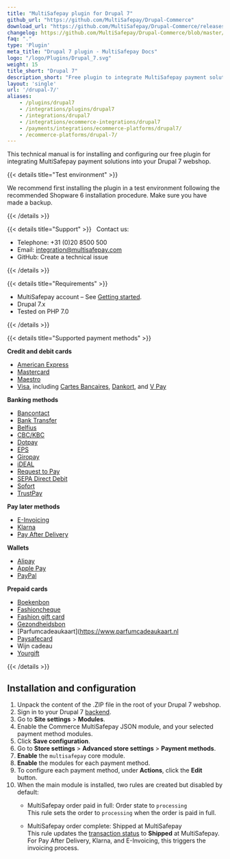 ```yaml
---
title: "MultiSafepay plugin for Drupal 7"
github_url: "https://github.com/MultiSafepay/Drupal-Commerce"
download_url: "https://github.com/MultiSafepay/Drupal-Commerce/releases/download/2.2.0/Plugin_Drupal_2.2.0.zip"
changelog: https://github.com/MultiSafepay/Drupal-Commerce/blob/master/CHANGELOG.md
faq: "."
type: 'Plugin'
meta_title: "Drupal 7 plugin - MultiSafepay Docs"
logo: "/logo/Plugins/Drupal_7.svg"
weight: 15
title_short: "Drupal 7"
description_short: "Free plugin to integrate MultiSafepay payment solutions into your Drupal 7 webshop."
layout: 'single'
url: '/drupal-7/'
aliases: 
    - /plugins/drupal7
    - /integrations/plugins/drupal7
    - /integrations/drupal7
    - /integrations/ecommerce-integrations/drupal7
    - /payments/integrations/ecommerce-platforms/drupal7/
    - /ecommerce-platforms/drupal-7/
---
```


This technical manual is for installing and configuring our free plugin for integrating MultiSafepay payment solutions into your Drupal 7 webshop.

{{< details title="Test environment" >}}
&nbsp;  

We recommend first installing the plugin in a test environment following the recommended Shopware 6 installation procedure. Make sure you have made a backup.

{{< /details >}}

{{< details title="Support" >}}
&nbsp; 
Contact us:

- Telephone: +31 (0)20 8500 500
- Email: <integration@multisafepay.com>
- GitHub: Create a technical issue

{{< /details >}}

{{< details title="Requirements" >}}
&nbsp; 
- MultiSafepay account – See [Getting started](/getting-started/).
- Drupal 7.x
- Tested on PHP 7.0

{{< /details >}}

{{< details title="Supported payment methods" >}}

**Credit and debit cards**

- [American Express](/payment-methods/american-express)
- [Mastercard](/payment-methods/mastercard)
- [Maestro](/payment-methods/maestro)
- [Visa](/payments/methods/credit-and-debit-cards/visa), including [Cartes Bancaires](/payment-methods/cartes-bancaires), [Dankort](/payments/methods/credit-and-debit-cards/dankort), and [V Pay](/payment-methods/vpay)

**Banking methods**

- [Bancontact](/payment-methods/bancontact)
- [Bank Transfer](/payment-methods/bank-transfer)
- [Belfius](/payment-methods/belfius)
- [CBC/KBC](/payment-methods/cbc-kbc)
- [Dotpay](/payment-methods/dotpay)
- [EPS](/payment-methods/eps)
- [Giropay](/payment-methods/giropay)
- [iDEAL](/payment-methods/ideal)
- [Request to Pay](/payments/methods/banks/request-to-pay)
- [SEPA Direct Debit](/payment-methods/sepa-direct-debit)
- [Sofort](/payment-methods/sofort)
- [TrustPay](/payment-methods/trustpay)

**Pay later methods**

- [E-Invoicing](/payment-methods/e-invoicing)
- [Klarna](/payment-methods/klarna)
- [Pay After Delivery](/payment-methods/pay-after-delivery)

**Wallets**

- [Alipay](/payment-methods/alipay)
- [Apple Pay](/payments/methods/wallet/applepay)
- [PayPal](/payment-methods/paypal)

**Prepaid cards**

- [Boekenbon](https://www.cadeaubon.nl/cadeaubonnen/nederlandse-boekenbon)
- [Fashioncheque](https://www.fashioncheque.com/nl)
- [Fashion gift card](https://www.fashion-giftcard.nl)
- [Gezondheidsbon](https://www.gezondheidsbon.nl/mhome)
- [Parfumcadeaukaart](https://www.parfumcadeaukaart.nl
- [Paysafecard](/payment-methods/paysafecard)
- Wijn cadeau
- [Yourgift](https://www.yourgift.nl)

{{< /details >}}

## Installation and configuration
1. Unpack the content of the .ZIP file in the root of your Drupal 7 webshop.
2. Sign in to your Drupal 7 [backend](/glossaries/multisafepay-glossary/#backend).
3. Go to **Site settings** > **Modules**. 
4. Enable the Commerce MultiSafepay JSON module, and your selected payment method modules. 
5. Click **Save configuration**.
6. Go to **Store settings** > **Advanced store settings** > **Payment methods**.
7. **Enable** the `multisafepay` core module.
8. **Enable** the modules for each payment method.
9. To configure each payment method, under **Actions**, click the **Edit** button.
10. When the main module is installed, two rules are created but disabled by default:  
    * MultiSafepay order paid in full: Order state to `processing`  
This rule sets the order to `processing` when the order is paid in full.  

    * MultiSafepay order complete: Shipped at MultiSafepay  
This rule updates the [transaction status](/payments/multisafepay-statuses/) to **Shipped** at MultiSafepay. For Pay After Delivery, Klarna, and E-Invoicing, this triggers the invoicing process.
